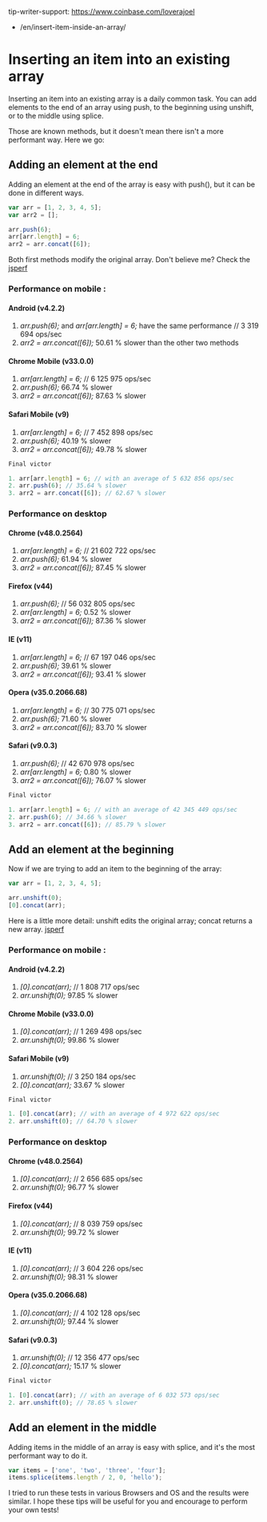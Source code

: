 tip-writer-support: https://www.coinbase.com/loverajoel

- /en/insert-item-inside-an-array/

# Inserting an item into an existing array

Inserting an item into an existing array is a daily common task. You can add elements to the end of an array using push, to the beginning using unshift, or to the middle using splice.

Those are known methods, but it doesn't mean there isn't a more performant way. Here we go:

## Adding an element at the end

Adding an element at the end of the array is easy with push(), but it can be done in different ways.

```javascript
var arr = [1, 2, 3, 4, 5];
var arr2 = [];

arr.push(6);
arr[arr.length] = 6;
arr2 = arr.concat([6]);
```

Both first methods modify the original array. Don't believe me? Check the [jsperf](http://jsperf.com/push-item-inside-an-array)

### Performance on mobile :

#### Android (v4.2.2)

1. _arr.push(6);_ and _arr[arr.length] = 6;_ have the same performance // 3 319 694 ops/sec
2. _arr2 = arr.concat([6]);_ 50.61 % slower than the other two methods

#### Chrome Mobile (v33.0.0)

1. _arr[arr.length] = 6;_ // 6 125 975 ops/sec
2. _arr.push(6);_ 66.74 % slower
3. _arr2 = arr.concat([6]);_ 87.63 % slower

#### Safari Mobile (v9)

1. _arr[arr.length] = 6;_ // 7 452 898 ops/sec
2. _arr.push(6);_ 40.19 % slower
3. _arr2 = arr.concat([6]);_ 49.78 % slower

```javascript
Final victor

1. arr[arr.length] = 6; // with an average of 5 632 856 ops/sec
2. arr.push(6); // 35.64 % slower
3. arr2 = arr.concat([6]); // 62.67 % slower
```

### Performance on desktop

#### Chrome (v48.0.2564)

1. _arr[arr.length] = 6;_ // 21 602 722 ops/sec
2. _arr.push(6);_ 61.94 % slower
3. _arr2 = arr.concat([6]);_ 87.45 % slower

#### Firefox (v44)

1. _arr.push(6);_ // 56 032 805 ops/sec
2. _arr[arr.length] = 6;_ 0.52 % slower
3. _arr2 = arr.concat([6]);_ 87.36 % slower

#### IE (v11)

1. _arr[arr.length] = 6;_ // 67 197 046 ops/sec
2. _arr.push(6);_ 39.61 % slower
3. _arr2 = arr.concat([6]);_ 93.41 % slower

#### Opera (v35.0.2066.68)

1. _arr[arr.length] = 6;_ // 30 775 071 ops/sec
2. _arr.push(6);_ 71.60 % slower
3. _arr2 = arr.concat([6]);_ 83.70 % slower

#### Safari (v9.0.3)

1. _arr.push(6);_ // 42 670 978 ops/sec
2. _arr[arr.length] = 6;_ 0.80 % slower
3. _arr2 = arr.concat([6]);_ 76.07 % slower

```javascript
Final victor

1. arr[arr.length] = 6; // with an average of 42 345 449 ops/sec
2. arr.push(6); // 34.66 % slower
3. arr2 = arr.concat([6]); // 85.79 % slower
```

## Add an element at the beginning

Now if we are trying to add an item to the beginning of the array:

```javascript
var arr = [1, 2, 3, 4, 5];

arr.unshift(0);
[0].concat(arr);
```

Here is a little more detail: unshift edits the original array; concat returns a new array. [jsperf](http://jsperf.com/unshift-item-inside-an-array)

### Performance on mobile :

#### Android (v4.2.2)

1. _[0].concat(arr);_ // 1 808 717 ops/sec
2. _arr.unshift(0);_ 97.85 % slower

#### Chrome Mobile (v33.0.0)

1. _[0].concat(arr);_ // 1 269 498 ops/sec
2. _arr.unshift(0);_ 99.86 % slower

#### Safari Mobile (v9)

1. _arr.unshift(0);_ // 3 250 184 ops/sec
2. _[0].concat(arr);_ 33.67 % slower

```javascript
Final victor

1. [0].concat(arr); // with an average of 4 972 622 ops/sec
2. arr.unshift(0); // 64.70 % slower
```

### Performance on desktop

#### Chrome (v48.0.2564)

1. _[0].concat(arr);_ // 2 656 685 ops/sec
2. _arr.unshift(0);_ 96.77 % slower

#### Firefox (v44)

1. _[0].concat(arr);_ // 8 039 759 ops/sec
2. _arr.unshift(0);_ 99.72 % slower

#### IE (v11)

1. _[0].concat(arr);_ // 3 604 226 ops/sec
2. _arr.unshift(0);_ 98.31 % slower

#### Opera (v35.0.2066.68)

1. _[0].concat(arr);_ // 4 102 128 ops/sec
2. _arr.unshift(0);_ 97.44 % slower

#### Safari (v9.0.3)

1. _arr.unshift(0);_ // 12 356 477 ops/sec
2. _[0].concat(arr);_ 15.17 % slower

```javascript
Final victor

1. [0].concat(arr); // with an average of 6 032 573 ops/sec
2. arr.unshift(0); // 78.65 % slower
```

## Add an element in the middle

Adding items in the middle of an array is easy with splice, and it's the most performant way to do it.

```javascript
var items = ['one', 'two', 'three', 'four'];
items.splice(items.length / 2, 0, 'hello');
```

I tried to run these tests in various Browsers and OS and the results were similar. I hope these tips will be useful for you and encourage to perform your own tests!
